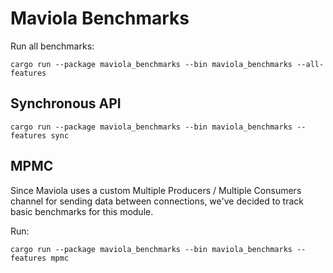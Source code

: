 Maviola Benchmarks
==================

Run all benchmarks:

```shell
cargo run --package maviola_benchmarks --bin maviola_benchmarks --all-features
```

Synchronous API
---------------

```shell
cargo run --package maviola_benchmarks --bin maviola_benchmarks --features sync
```

MPMC
----

Since Maviola uses a custom Multiple Producers / Multiple Consumers channel for sending data between connections, we've
decided to track basic benchmarks for this module. 

Run:

```shell
cargo run --package maviola_benchmarks --bin maviola_benchmarks --features mpmc
```
